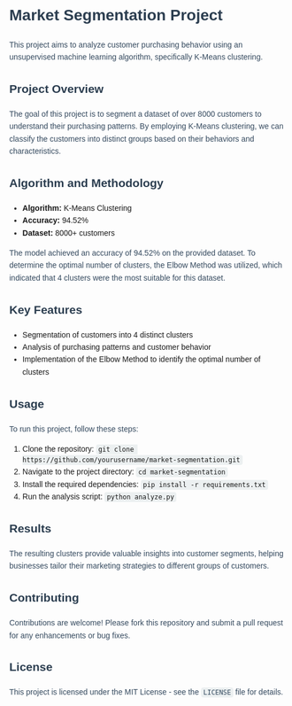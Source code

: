 <!DOCTYPE html>
<html lang="en">
<head>
    <meta charset="UTF-8">
    <meta name="viewport" content="width=device-width, initial-scale=1.0">
    <title>Market Segmentation Project</title>
    <style>
        body {
            font-family: Arial, sans-serif;
            line-height: 1.6;
        }
        h1, h2, h3 {
            color: #2c3e50;
        }
        p {
            color: #34495e;
        }
        code {
            background: #ecf0f1;
            padding: 2px 4px;
            border-radius: 4px;
        }
    </style>
</head>
<body>

<h1>Market Segmentation Project</h1>

<p>This project aims to analyze customer purchasing behavior using an unsupervised machine learning algorithm, specifically K-Means clustering.</p>

<h2>Project Overview</h2>
<p>The goal of this project is to segment a dataset of over 8000 customers to understand their purchasing patterns. By employing K-Means clustering, we can classify the customers into distinct groups based on their behaviors and characteristics.</p>

<h2>Algorithm and Methodology</h2>
<ul>
    <li><strong>Algorithm:</strong> K-Means Clustering</li>
    <li><strong>Accuracy:</strong> 94.52%</li>
    <li><strong>Dataset:</strong> 8000+ customers</li>
</ul>
<p>The model achieved an accuracy of 94.52% on the provided dataset. To determine the optimal number of clusters, the Elbow Method was utilized, which indicated that 4 clusters were the most suitable for this dataset.</p>

<h2>Key Features</h2>
<ul>
    <li>Segmentation of customers into 4 distinct clusters</li>
    <li>Analysis of purchasing patterns and customer behavior</li>
    <li>Implementation of the Elbow Method to identify the optimal number of clusters</li>
</ul>

<h2>Usage</h2>
<p>To run this project, follow these steps:</p>
<ol>
    <li>Clone the repository: <code>git clone https://github.com/yourusername/market-segmentation.git</code></li>
    <li>Navigate to the project directory: <code>cd market-segmentation</code></li>
    <li>Install the required dependencies: <code>pip install -r requirements.txt</code></li>
    <li>Run the analysis script: <code>python analyze.py</code></li>
</ol>

<h2>Results</h2>
<p>The resulting clusters provide valuable insights into customer segments, helping businesses tailor their marketing strategies to different groups of customers.</p>

<h2>Contributing</h2>
<p>Contributions are welcome! Please fork this repository and submit a pull request for any enhancements or bug fixes.</p>

<h2>License</h2>
<p>This project is licensed under the MIT License - see the <code>LICENSE</code> file for details.</p>

</body>
</html>

